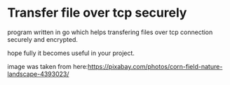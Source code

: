 # Transfer file over tcp securely

program written in go which helps transfering files over tcp connection securely and encrypted.

hope fully it becomes useful in your project.

image was taken from here:https://pixabay.com/photos/corn-field-nature-landscape-4393023/
